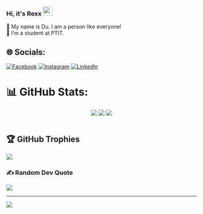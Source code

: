 ### Hi, it's Rexx <img src="https://media.giphy.com/media/hvRJCLFzcasrR4ia7z/giphy.gif" width="25px">
🔭 My name is Du. I am a person like everyone!<br>
🤝 I’m a student at PTIT.


## 🌐 Socials:
[![Facebook](https://img.shields.io/badge/Facebook-%231877F2.svg?logo=Facebook&logoColor=white)](https://facebook.com/https://www.facebook.com/nguyen.du.0801) [![Instagram](https://img.shields.io/badge/Instagram-%23E4405F.svg?logo=Instagram&logoColor=white)](https://instagram.com/https://www.instagram.com/nhd__81/) [![LinkedIn](https://img.shields.io/badge/LinkedIn-%230077B5.svg?logo=linkedin&logoColor=white)](https://linkedin.com/in/https://www.linkedin.com/in/nguyen-du-7a0490259/) 
# 📊 GitHub Stats:
<table>
<tr>
  <center>
    <img src="https://github-readme-stats.vercel.app/api?username=Rexx0801&theme=radical&hide_border=false&include_all_commits=true&count_private=false" />
    <img src="https://github-readme-streak-stats.herokuapp.com/?user=Rexx0801&theme=radical&hide_border=false" />
    <img src="https://github-readme-stats.vercel.app/api/top-langs/?username=Rexx0801&theme=radical&hide_border=false&include_all_commits=true&count_private=false&layout=compact" />
  </center>
</tr>
<table>


## 🏆 GitHub Trophies
![](https://github-profile-trophy.vercel.app/?username=Rexx0801&theme=radical&no-frame=false&no-bg=false&margin-w=4)

### ✍️ Random Dev Quote
![](https://quotes-github-readme.vercel.app/api?type=horizontal&theme=radical)

---
[![](https://visitcount.itsvg.in/api?id=Rexx0801&icon=2&color=0)](https://visitcount.itsvg.in)

<!-- Proudly created with GPRM ( https://gprm.itsvg.in ) -->
